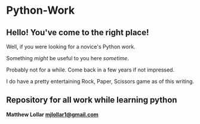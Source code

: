 # Python-Work
## Hello!  You've come to the right place!
Well, if you were looking for a novice's Python work.

Something *might* be useful to you here *sometime*.

Probably not for a while.  Come back in a few years if not impressed.

I do have a pretty entertaining Rock, Paper, Scissors game as of this writing.

## Repository for all work while learning python

**Matthew Lollar mjlollar1@gmail.com**
